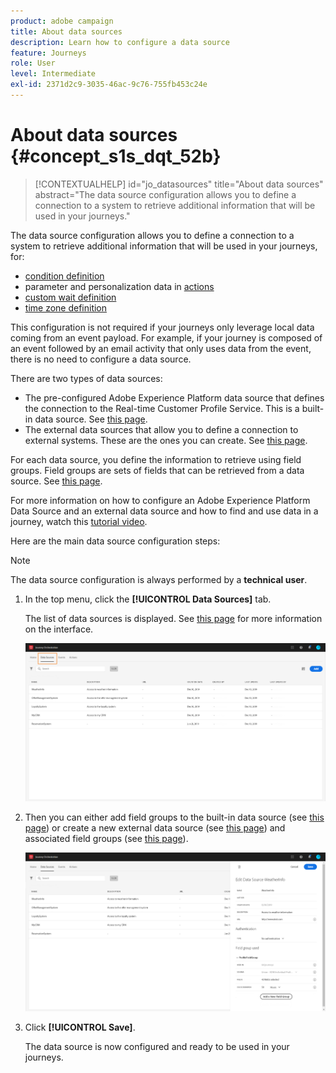 ```yaml
---
product: adobe campaign
title: About data sources
description: Learn how to configure a data source 
feature: Journeys
role: User
level: Intermediate
exl-id: 2371d2c9-3035-46ac-9c76-755fb453c24e
---
```

# About data sources {#concept_s1s_dqt_52b}

>[!CONTEXTUALHELP]
>id="jo_datasources"
>title="About data sources"
>abstract="The data source configuration allows you to define a connection to a system to retrieve additional information that will be used in your journeys."

The data source configuration allows you to define a connection to a system to retrieve additional information that will be used in your journeys, for:

* [condition definition](../building-journeys/condition-activity.md)
* parameter and personalization data in [actions](../action/action.md)
* [custom wait definition](../building-journeys/wait-activity.md#custom)
* [time zone definition](../building-journeys/timezone-management.md)

This configuration is not required if your journeys only leverage local data coming from an event payload. For example, if your journey is composed of an event followed by an email activity that only uses data from the event, there is no need to configure a data source.

There are two types of data sources:

* The pre-configured Adobe Experience Platform data source that defines the connection to the Real-time Customer Profile Service. This is a built-in data source. See [this page](../datasource/adobe-experience-platform-data-source.md).
* The external data sources that allow you to define a connection to external systems. These are the ones you can create. See [this page](../datasource/external-data-sources.md).

For each data source, you define the information to retrieve using field groups. Field groups are sets of fields that can be retrieved from a data source. See [this page](../datasource/field-groups.md).

For more information on how to configure an Adobe Experience Platform Data Source and an external data source and how to find and use data in a journey, watch this [tutorial video](https://experienceleague.adobe.com/docs/platform-learn/tutorials/journey-orchestration/configure-data-sources.html).

Here are the main data source configuration steps:

>[!NOTE]
>
>The data source configuration is always performed by a **technical user**.

1. In the top menu, click the **[!UICONTROL Data Sources]** tab.

    The list of data sources is displayed. See [this page](../about/user-interface.md) for more information on the interface.

    ![](../assets/journey18.png)

1. Then you can either add field groups to the built-in data source (see [this page](../datasource/adobe-experience-platform-data-source.md)) or create a new external data source (see [this page](../datasource/external-data-sources.md)) and associated field groups (see [this page](../datasource/field-groups.md)).

    ![](../assets/journey23.png)

1. Click **[!UICONTROL Save]**.

    The data source is now configured and ready to be used in your journeys.
